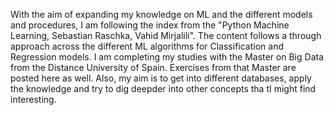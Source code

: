 With the aim of expanding my knowledge on ML and the different models and procedures, 
I am following the index from the "Python Machine Learning, Sebastian Raschka, Vahid Mirjalili".
The content follows a through approach across the different ML algorithms for Classification and Regression models. 
I am completing my studies with the Master on Big Data from the Distance University of Spain. Exercises from that Master are posted here as well.
Also, my aim is to get into different databases, apply the knowledge and try to dig deepder into other concepts tha tI might find interesting. 

